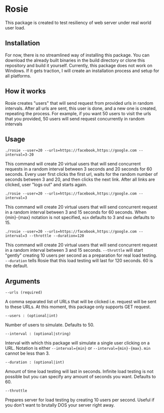 # Rosie

This package is created to test resiliency of web server under real world user load.

## Installation

For now, there is no streamlined way of installing this package. You can download the already
built binaries in the build directory or clone this repository and build it yourself. Currently,
this package does not work on Windows. If it gets traction, I will create an installation
process and setup for all platforms.

## How it works

Rosie creates "users" that will send request from provided urls in random intervals. After all urls
are sent, this user is done, and a new one is created, repeating the process. For example, if you 
want 50 users to visit the urls that you provided, 50 users will send request concurrently in random
intervals

## Usage

```
./rosie --user=20 --urls=https://facebook,https://google.com --interval=3-20
```

This command will create 20 virtual users that will send concurrent requests in a random interval between 3 seconds and 
20 seconds for 60 seconds. Every user first clicks the first url, waits for the random number of seconds between 3 and 20, and then clicks 
the next link. After all links are clicked, user "logs out" and starts again. 

```
./rosie --user=20 --urls=https://facebook,https://google.com --interval=3
```

This command will create 20 virtual users that will send concurrent request in a random interval between 3 and
15 seconds for 60 seconds. When {min}-{max} notation is not specified, `min` defaults to 3 and `max` defaults to 15.

```
./rosie --user=20 --urls=https://facebook,https://google.com --interval=3 --throttle --duration=120
```

This command will create 20 virtual users that will send concurrent request in a random interval between 3 and
15 seconds. ``--throttle`` will start "gently" creating 10 users per second as a preparation for real load testing. 
``--duration`` tells Rosie that this load testing will last for 120 seconds. 60 is the default. 

## Arguments

``--urls (required)``

A comma separated list of URLs that will be clicked i.e. request will be sent to these URLs. At this 
moment, this package only supports GET request.

``--users : (optional|int)`` 

Number of users to simulate. Defaults to 50.

``--interval : (optional|string)`` 

Interval with which this package will simulate a single user clicking on a URL. Notation is either ``--interval={min}``
or ``--interval={min}-{max}``. `min` cannot be less than 3.

``--duration : (optional|int)``

Amount of time load testing will last in seconds. Infinite load testing is not possible but you can specify any 
amount of seconds you want. Defaults to 60.

``--throttle``

Prepares server for load testing by creating 10 users per second. Useful if you don't want to brutally DOS your
server right away. 


